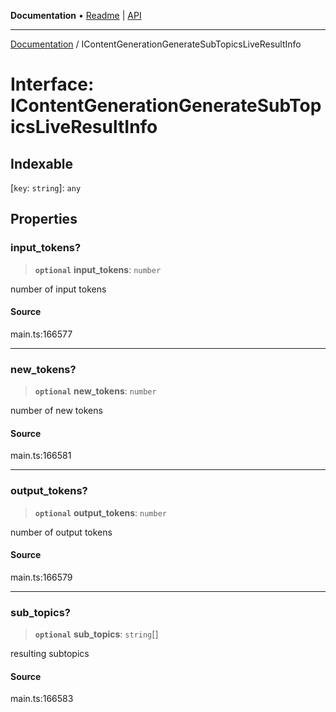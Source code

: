 **Documentation** • [Readme](../README.md) \| [API](../globals.md)

***

[Documentation](../README.md) / IContentGenerationGenerateSubTopicsLiveResultInfo

# Interface: IContentGenerationGenerateSubTopicsLiveResultInfo

## Indexable

 \[`key`: `string`\]: `any`

## Properties

### input\_tokens?

> **`optional`** **input\_tokens**: `number`

number of input tokens

#### Source

main.ts:166577

***

### new\_tokens?

> **`optional`** **new\_tokens**: `number`

number of new tokens

#### Source

main.ts:166581

***

### output\_tokens?

> **`optional`** **output\_tokens**: `number`

number of output tokens

#### Source

main.ts:166579

***

### sub\_topics?

> **`optional`** **sub\_topics**: `string`[]

resulting subtopics

#### Source

main.ts:166583
